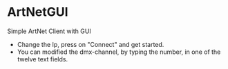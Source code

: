 ArtNetGUI
=========

Simple ArtNet Client with GUI

+ Change the Ip, press on "Connect" and get started.
+ You can modified the dmx-channel, by typing the number, in one of the twelve text fields.
